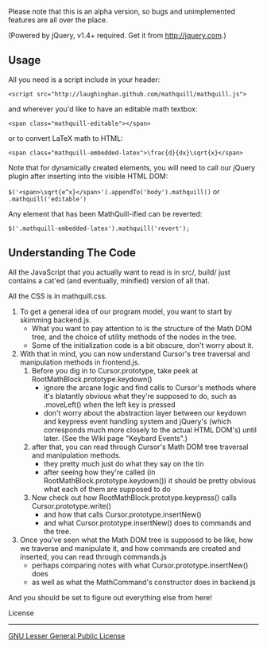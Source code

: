 Please note that this is an alpha version, so bugs and unimplemented features are all over the place.

(Powered by jQuery, v1.4+ required. Get it from http://jquery.com.)

Usage
-----

All you need is a script include in your header:

`<script src="http://laughinghan.github.com/mathquill/mathquill.js">`

and wherever you'd like to have an editable math textbox:

`<span class="mathquill-editable"></span>`

or to convert LaTeX math to HTML:

`<span class="mathquill-embedded-latex">\frac{d}{dx}\sqrt{x}</span>`

Note that for dynamically created elements, you will need to call our jQuery plugin after inserting into the visible HTML DOM:

`$('<span>\sqrt{e^x}</span>').appendTo('body').mathquill()` or `.mathquill('editable')`

Any element that has been MathQuill-ified can be reverted:

`$('.mathquill-embedded-latex').mathquill('revert');`

Understanding The Code
----------------------

All the JavaScript that you actually want to read is in src/, build/ just contains a cat'ed (and eventually, minified) version of all that.

All the CSS is in mathquill.css.

1. To get a general idea of our program model, you want to start by skimming backend.js.
    * What you want to pay attention to is the structure of the Math DOM tree,
      and the choice of utility methods of the nodes in the tree.
    * Some of the initialization code is a bit obscure, don't worry about it.
2. With that in mind, you can now understand Cursor's tree traversal and manipulation methods in frontend.js.
    1. Before you dig in to Cursor.prototype, take peek at RootMathBlock.prototype.keydown()
        * ignore the arcane logic and find calls to Cursor's methods where it's blatantly obvious
          what they're supposed to do, such as .moveLeft() when the left key is pressed
        * don't worry about the abstraction layer between our keydown and keypress
          event handling system and jQuery's (which corresponds much more closely to
          the actual HTML DOM's) until later. (See the Wiki page "Keybard Events".)
    2. after that, you can read through Cursor's Math DOM tree traversal and manipulation methods.
        * they pretty much just do what they say on the tin
        * after seeing how they're called (in RootMathBlock.prototype.keydown()) it
          should be pretty obvious what each of them are supposed to do
    3. Now check out how RootMathBlock.prototype.keypress() calls Cursor.prototype.write()
        * and how that calls Cursor.prototype.insertNew()
        * and what Cursor.prototype.insertNew() does to commands and the tree.
3. Once you've seen what the Math DOM tree is supposed to be like, how we traverse and
    manipulate it, and how commands are created and inserted, you can read through commands.js
    * perhaps comparing notes with what Cursor.prototype.insertNew() does
    * as well as what the MathCommand's constructor does in backend.js

And you should be set to figure out everything else from here!

License
_______

[GNU Lesser General Public License](http://www.gnu.org/licenses/lgpl.html)
